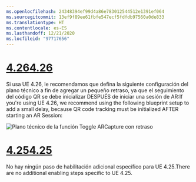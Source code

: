 ```yaml
---
ms.openlocfilehash: 24348394ef99d4a86e783012544512e1391ef064
ms.sourcegitcommit: 13ef9f89ee61fbfe547ecf5fdfdb97560a0de833
ms.translationtype: HT
ms.contentlocale: es-ES
ms.lasthandoff: 12/21/2020
ms.locfileid: "97717656"
---
```

# <a name="426"></a>[<span data-ttu-id="82af7-101">4.26</span><span class="sxs-lookup"><span data-stu-id="82af7-101">4.26</span></span>](#tab/426)

<span data-ttu-id="82af7-102">Si usa UE 4.26, le recomendamos que defina la siguiente configuración del plano técnico a fin de agregar un pequeño retraso, ya que el seguimiento del código QR se debe inicializar DESPUÉS de iniciar una sesión de AR:</span><span class="sxs-lookup"><span data-stu-id="82af7-102">If you're using UE 4.26, we recommend using the following blueprint setup to add a small delay, because QR code tracking must be initialized AFTER starting an AR Session:</span></span>

![Plano técnico de la función Toggle ARCapture con retraso](../images/qr-codes-img-01.png)

# <a name="425"></a>[<span data-ttu-id="82af7-104">4.25</span><span class="sxs-lookup"><span data-stu-id="82af7-104">4.25</span></span>](#tab/425)

<span data-ttu-id="82af7-105">No hay ningún paso de habilitación adicional específico para UE 4.25.</span><span class="sxs-lookup"><span data-stu-id="82af7-105">There are no additional enabling steps specific to UE 4.25.</span></span>

